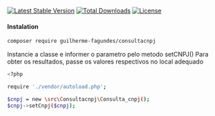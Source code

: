[![Latest Stable Version](https://poser.pugx.org/guilherme-fagundes/consultacnpj/version)](https://packagist.org/packages/guilherme-fagundes/consultacnpj)
[![Total Downloads](https://poser.pugx.org/guilherme-fagundes/consultacnpj/downloads)](https://packagist.org/packages/guilherme-fagundes/consultacnpj)
[![License](https://poser.pugx.org/guilherme-fagundes/consultacnpj/license)](https://packagist.org/packages/guilherme-fagundes/consultacnpj)


#### Instalation

```sh
composer require guilherme-fagundes/consultacnpj
```

Instancie a classe e informer o parametro pelo metodo setCNPJ()
Para obter os resultados, passe os valores respectivos no local adequado


```sh
<?php

require './vendor/autoload.php';

$cnpj = new \src\Consultacnpj\Consulta_cnpj();
$cnpj->setCnpj($cnpj);

```






